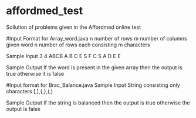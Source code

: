 # affordmed_test
Sollution of problems given in the Affordmed online test

#Input Format for Array_word.java
n number of rows
m number of columns
given word
n number of rows each consisting m characters

Sample Input
3
4
ABCB
A B C E
S F C S
A D E E

Sample Output
If the word is present in the given array then the output is true otherwise it is false

#Input format for Brac_Balance.java
Sample Input
String consisting only characters [,],{,},(,)

Sample Output
If the string is balanced then the output is true otherwise the output is false
